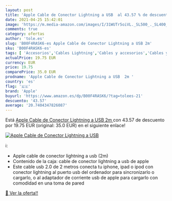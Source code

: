 ```yaml
---
layout: post
title: 'Apple Cable de Conector Lightning a USB  al 43.57 % de descuento'
date: 2021-04-25 15:42:01
image: 'https://m.media-amazon.com/images/I/31WUTr5oiVL._SL500_._SL400_.jpg'
comments: true
category: ofertas
author: 'tole.es'
slug: 'B00F4RASK6-es Apple Cable de Conector Lightning a USB 2m'
sku: 'B00F4RASK6-es'
tags: [ 'Accesorios','Cables Lightning','Cables y accesorios','Cables y conectores','Informática','apple', ]
actualPrice: 19.75 EUR
currency: EUR
price: 19.75
comparePrice: 35.0 EUR
prodname: 'Apple Cable de Conector Lightning a USB  2m '
country: 'es'
flag: '🇪🇸'
brand: 'Apple'
buyurl: 'https://www.amazon.es/dp/B00F4RASK6/?tag=tolees-21'
descuento: '43.57'
average: '20.7404347826087'
---
```


Está [Apple Cable de Conector Lightning a USB  2m ](https://www.amazon.es/dp/B00F4RASK6/?tag=tolees-21) con 43.57 de descuento por 19.75 EUR (original: 35.0 EUR) en el siguiente enlace!

[![Apple Cable de Conector Lightning a USB ](https://m.media-amazon.com/images/I/31WUTr5oiVL._SL500_._SL400_.jpg)](https://www.amazon.es/dp/B00F4RASK6/?tag=tolees-21)

ℹ️:

- Apple cable de conector lightning a usb (2m)
- Contenido de la caja: cable de conector lightning a usb de apple
- Este cable usb 2.0 de 2 metros conecta tu iphone, ipad o ipod con conector lightning al puerto usb del ordenador para sincronizarlo o cargarlo, o al adaptador de corriente usb de apple para cargarlo con comodidad en una toma de pared

[🛒 Ver la oferta!!](https://www.amazon.es/dp/B00F4RASK6/?tag=tolees-21)
